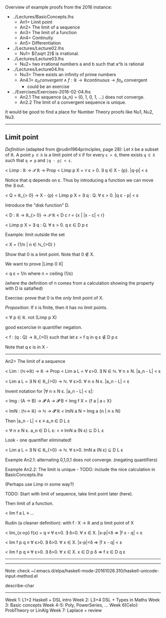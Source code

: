 Overview of example proofs from the 2016 instance:

* ../Lectures/BasicConcepts.lhs
    * An1= Limit point
    * An2= The limit of a sequence
    * An3= The limit of a function
    * An4= Continuity
    * An5= Differentiation
* ../Lectures/Lecture02.lhs
    * Nu1= ${\sqrt 2}$ is irrational.
* ../Lectures/Lecture03.lhs
    * Nu2= two irrational numbers a and b such that a^b is rational
* ../Lectures/Lecture04.lhs
    * Nu3= There exists an infinity of prime numbers
    * An4.1= ${a_n} convergent ∧ f : ℝ → ℝ continuous → {f a_n}$ convergent
	    * could be an exercise
* ../Exercises/Exercises-2016-02-04.lhs
    * An2.1 The sequence {a_n} = (0, 1, 0, 1, ...) does not converge.
    * An2.2 The limit of a convergent sequence is unique.

It would be good to find a place for Number Theory proofs like Nu1, Nu2, Nu3.

----------------------------------------------------------------

## Limit point

*Definition* (adapted from @rudin1964principles, page 28): Let `X` be
a subset of ℝ.  A point `p ∈ ℝ` is a limit point of `X` if for every
`ε > 0`, there exists `q ∈ X` such that `q ≠ p` and `|q - p| < ε`.

< Limp : ℝ → 𝒫 ℝ → Prop
< Limp p X = ∀ ε > 0. ∃ q ∈ X - {p}. |q-p| < ε

Notice that q depends on ε. Thus by introducing a function we can move the ∃ out.

< Q = ℝ_{> 0} → X - {p}
< Limp p X = ∃ q : Q. ∀ ε > 0. |q ε - p| < ε

Introduce the "disk function" D.

< D : ℝ → ℝ_{> 0} → 𝒫 ℝ
< D c r = {x | |x - c| < r}

< Limp p X = ∃ q : Q. ∀ ε > 0. q ε ∈ D p ε

Example: limit outside the set

< X = {1/n | n ∈ ℕ_{>0} }

Show that 0 is a limit point. Note that 0 ∉ X.

We want to prove |Limp 0 X|

< q ε = 1/n where n = ceiling (1/ε)

(where the definition of n comes from a calculation showing the property with D is satiafied)

Exercise: prove that 0 is the _only_ limit point of X.

*Proposition*:  If `X` is finite, then it has no limit points.

< ∀ p ∈ ℝ. not (Limp p X)

good excercise in quantifier negation.

< f : (q : Q) → ℝ_{>0}   such that let ε = f q in q ε ∉ D p ε

Note that q ε is in X -

----------------------------------------------------------------

An2= The limit of a sequence

< Lim : (ℕ→ℝ) → ℝ → Prop
< Lim a L = ∀ ε>0. ∃ N ∈ ℕ. ∀ n ≥ N. |a_n - L| < ε

< Lim a L = ∃ N ∈ ℝ_{>0} → ℕ. ∀ ε>0. ∀ n ≥ N ε. |a_n - L| < ε

Invent notation for |∀ n ≥ N ε. |a_n - L| < ε|:

< Img : (A → B) → 𝓟 A → 𝓟 B
< Img f X = {f a | a ∈ X}

< ImN : (ℕ→ ℝ) → ℕ → 𝓟 ℝ
< ImN a N = Img a {n | n ≥ N}

Then |a_n - L| < ε   ≡  a_n ∈ D L ε

<    ∀ n ≥ N ε. a_n ∈ D L ε:
< ≡  ImN a (N ε) ⊆ D L ε

Look - one quantifier eliminated!

< Lim a L = ∃ N ∈ ℝ_{>0} → ℕ. ∀ ε>0. ImN a (N ε) ⊆ D L ε

Example An2.1: alternating 0,1,0,1 does not converge.
  (negating quantifiers)

Example An2.2: The limit is unique - TODO: include the nice calculation in BasicConcepts.lhs

(Perhaps use Limp in some way?)

TODO: Start with limit of sequence, take limit point later (here).

Then limit of a function.

< lim f a L  ≡ …

Rudin (a cleaner definition): with f : X → ℝ and p limit point of X

< lim_{x→p} f(x) = q  ≡ ∀ ε>0. ∃ δ>0. ∀ x ∈ X. |x-p|<δ ⇒ |f x - q| < ε

< lim f p q  ≡ ∀ ε>0. ∃ δ>0. ∀ x ∈ X. |x-p|<δ ⇒ |f x - q| < ε

< lim f p q  ≡ ∀ ε>0. ∃ δ>0. ∀ x ∈ X. x ∈ D p δ ⇒ f x ∈ D q ε


----------------------------------------------------------------


----

Note: check ~/.emacs.d/elpa/haskell-mode-20161026.310/haskell-unicode-input-method.el

describe-char

----------------------------------------------------------------

Week 1: L1+2 Haskell + DSL intro
Week 2: L3+4 DSL + Types in Maths
Week 3: Basic concepts
Week 4-5: Poly, PowerSeries, ...
Week 6(CeIo): ProbTheory or LinAlg
Week 7: Laplace + review
